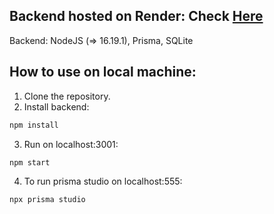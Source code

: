 ## Backend hosted on Render: Check [Here](https://contacts-backend-hhfn.onrender.com/api/contacts)

Backend: NodeJS (=> 16.19.1), Prisma, SQLite

## How to use on local machine:

1. Clone the repository.
2. Install backend:

```bash
npm install
```

3. Run on localhost:3001:

```bash
npm start
```

4. To run prisma studio on localhost:555:

```bash
npx prisma studio
```
